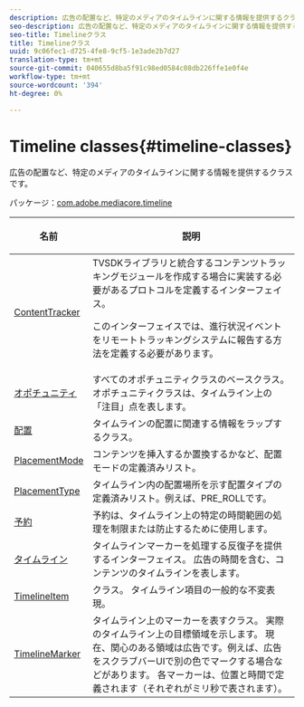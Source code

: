 ```yaml
---
description: 広告の配置など、特定のメディアのタイムラインに関する情報を提供するクラスです。
seo-description: 広告の配置など、特定のメディアのタイムラインに関する情報を提供するクラスです。
seo-title: Timelineクラス
title: Timelineクラス
uuid: 9c06fec1-d725-4fe8-9cf5-1e3ade2b7d27
translation-type: tm+mt
source-git-commit: 040655d8ba5f91c98ed0584c08db226ffe1e0f4e
workflow-type: tm+mt
source-wordcount: '394'
ht-degree: 0%

---
```



# Timeline classes{#timeline-classes}

広告の配置など、特定のメディアのタイムラインに関する情報を提供するクラスです。

パッケージ：[com.adobe.mediacore.timeline](https://help.adobe.com/en_US/primetime/api/psdk/asdoc-dhls_1.4/com/adobe/mediacore/timeline/package-detail.html)

<table frame="all" colsep="1" rowsep="1" id="table_6752E908BA6546549619994A3F7D5F87"> 
 <thead> 
  <tr rowsep="1"> 
   <th colname="1" class="entry"> 名前 </th> 
   <th colname="2" class="entry"> <p>説明 </p> </th> 
  </tr> 
 </thead>
 <tbody> 
  <tr rowsep="1"> 
   <td colname="1"> <span class="codeph"> <a href="https://help.adobe.com/en_US/primetime/api/psdk/asdoc-dhls_1.4/com/adobe/mediacore/timeline/ContentTracker.html" format="html" scope="external"> ContentTracker  </a> </span> </td> 
   <td colname="2"> TVSDKライブラリと統合するコンテンツトラッキングモジュールを作成する場合に実装する必要があるプロトコルを定義するインターフェイス。 <p>このインターフェイスでは、進行状況イベントをリモートトラッキングシステムに報告する方法を定義する必要があります。 </p> </td> 
  </tr> 
  <tr rowsep="1"> 
   <td colname="1"> <span class="codeph"> <a href="https://help.adobe.com/en_US/primetime/api/psdk/asdoc-dhls_1.4/com/adobe/mediacore/timeline/Opportunity.html" format="html" scope="external"> オポチュニティ  </a> </span> </td> 
   <td colname="2"> すべてのオポチュニティクラスのベースクラス。 オポチュニティクラスは、タイムライン上の「注目」点を表します。 </td> 
  </tr> 
  <tr rowsep="1"> 
   <td colname="1"> <span class="codeph"> <a href="https://help.adobe.com/en_US/primetime/api/psdk/asdoc-dhls_1.4/com/adobe/mediacore/timeline/Placement.html" format="html" scope="external"> 配置  </a> </span> </td> 
   <td colname="2"> タイムラインの配置に関連する情報をラップするクラス。 </td> 
  </tr> 
  <tr rowsep="1"> 
   <td colname="1"> <span class="codeph"> <a href="https://help.adobe.com/en_US/primetime/api/psdk/asdoc-dhls_1.4/com/adobe/mediacore/timeline/PlacementMode.html" format="html" scope="external"> PlacementMode  </a> </span> </td> 
   <td colname="2"> コンテンツを挿入するか置換するかなど、配置モードの定義済みリスト。 </td> 
  </tr> 
  <tr rowsep="1"> 
   <td colname="1"> <span class="codeph"> <a href="https://help.adobe.com/en_US/primetime/api/psdk/asdoc-dhls_1.4/com/adobe/mediacore/timeline/PlacementType.html" format="html" scope="external"> PlacementType  </a> </span> </td> 
   <td colname="2"> タイムライン内の配置場所を示す配置タイプの定義済みリスト。例えば、PRE_ROLLです。 </td> 
  </tr> 
  <tr rowsep="1"> 
   <td colname="1"> <span class="codeph"> <a href="https://help.adobe.com/en_US/primetime/api/psdk/asdoc-dhls_1.4/com/adobe/mediacore/timeline/Reservation.html" format="html" scope="external"> 予約  </a> </span> </td> 
   <td colname="2"> 予約は、タイムライン上の特定の時間範囲の処理を制限または防止するために使用します。 </td> 
  </tr> 
  <tr rowsep="1"> 
   <td colname="1"> <span class="codeph"> <a href="https://help.adobe.com/en_US/primetime/api/psdk/asdoc-dhls_1.4/com/adobe/mediacore/timeline/Timeline.html" format="html" scope="external"> タイムライン  </a> </span> </td> 
   <td colname="2"> タイムラインマーカーを処理する反復子を提供するインターフェイス。 広告の時間を含む、コンテンツのタイムラインを表します。 </td> 
  </tr> 
  <tr rowsep="1"> 
   <td colname="1"> <span class="codeph"> <a href="https://help.adobe.com/en_US/primetime/api/psdk/asdoc-dhls_1.4/com/adobe/mediacore/timeline/TimelineItem.html" format="html" scope="external"> TimelineItem  </a> </span> </td> 
   <td colname="2"> クラス。 タイムライン項目の一般的な不変表現。 </td> 
  </tr> 
  <tr rowsep="1"> 
   <td colname="1"> <span class="codeph"> <a href="https://help.adobe.com/en_US/primetime/api/psdk/asdoc-dhls_1.4/com/adobe/mediacore/timeline/TimelineMarker.html" format="html" scope="external"> TimelineMarker  </a> </span> </td> 
   <td colname="2"> タイムライン上のマーカーを表すクラス。 実際のタイムライン上の目標領域を示します。 現在、関心のある領域は広告です。例えば、広告をスクラブバーUIで別の色でマークする場合などがあります。 各マーカーは、位置と時間で定義されます（それぞれがミリ秒で表されます）。 </td> 
  </tr> 
 </tbody> 
</table>

